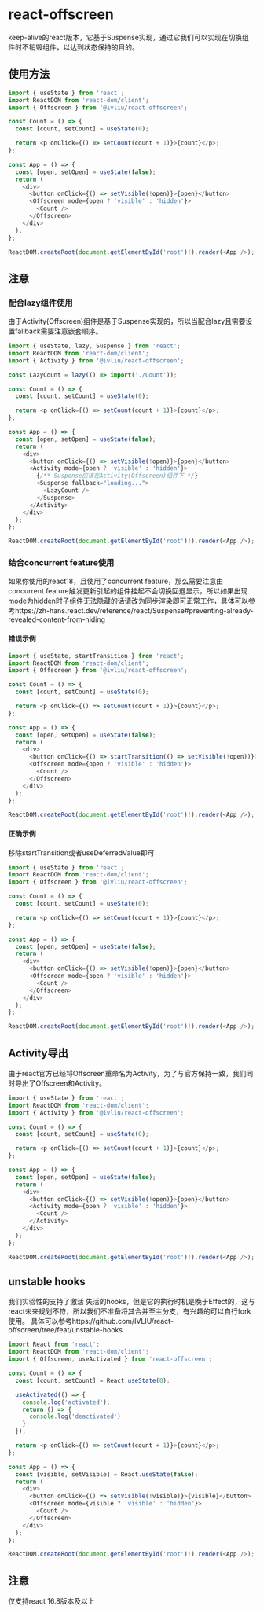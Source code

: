 # react-offscreen

keep-alive的react版本，它基于Suspense实现，通过它我们可以实现在切换组件时不销毁组件，以达到状态保持的目的。

## 使用方法

```typescript
import { useState } from 'react';
import ReactDOM from 'react-dom/client';
import { Offscreen } from '@ivliu/react-offscreen';

const Count = () => {
  const [count, setCount] = useState(0);

  return <p onClick={() => setCount(count + 1)}>{count}</p>;
};

const App = () => {
  const [open, setOpen] = useState(false);
  return (
    <div>
      <button onClick={() => setVisible(!open)}>{open}</button>
      <Offscreen mode={open ? 'visible' : 'hidden'}>
        <Count />
      </Offscreen>
    </div>
  );
};

ReactDOM.createRoot(document.getElementById('root')!).render(<App />);
```

## 注意

### 配合lazy组件使用

由于Activity(Offscreen)组件是基于Suspense实现的，所以当配合lazy且需要设置fallback需要注意嵌套顺序。

```typescript
import { useState, lazy, Suspense } from 'react';
import ReactDOM from 'react-dom/client';
import { Activity } from '@ivliu/react-offscreen';

const LazyCount = lazy(() => import('./Count')); 

const Count = () => {
  const [count, setCount] = useState(0);

  return <p onClick={() => setCount(count + 1)}>{count}</p>;
};

const App = () => {
  const [open, setOpen] = useState(false);
  return (
    <div>
      <button onClick={() => setVisible(!open)}>{open}</button>
      <Activity mode={open ? 'visible' : 'hidden'}>
        {/** Suspense应该在Activity(Offscreen)组件下 */}
        <Suspense fallback="loading...">
          <LazyCount />
        </Suspense>
      </Activity>
    </div>
  );
};

ReactDOM.createRoot(document.getElementById('root')!).render(<App />);
```

### 结合concurrent feature使用

如果你使用的react18，且使用了concurrent feature，那么需要注意由concurrent feature触发更新引起的组件挂起不会切换回退显示，所以如果出现mode为hidden时子组件无法隐藏的话请改为同步渲染即可正常工作，具体可以参考https://zh-hans.react.dev/reference/react/Suspense#preventing-already-revealed-content-from-hiding

#### 错误示例

```typescript
import { useState, startTransition } from 'react';
import ReactDOM from 'react-dom/client';
import { Offscreen } from '@ivliu/react-offscreen';

const Count = () => {
  const [count, setCount] = useState(0);

  return <p onClick={() => setCount(count + 1)}>{count}</p>;
};

const App = () => {
  const [open, setOpen] = useState(false);
  return (
    <div>
      <button onClick={() => startTransition(() => setVisible(!open))}>{open}</button>
      <Offscreen mode={open ? 'visible' : 'hidden'}>
        <Count />
      </Offscreen>
    </div>
  );
};

ReactDOM.createRoot(document.getElementById('root')!).render(<App />);
```
#### 正确示例

移除startTransition或者useDeferredValue即可

```typescript
import { useState } from 'react';
import ReactDOM from 'react-dom/client';
import { Offscreen } from '@ivliu/react-offscreen';

const Count = () => {
  const [count, setCount] = useState(0);

  return <p onClick={() => setCount(count + 1)}>{count}</p>;
};

const App = () => {
  const [open, setOpen] = useState(false);
  return (
    <div>
      <button onClick={() => setVisible(!open)}>{open}</button>
      <Offscreen mode={open ? 'visible' : 'hidden'}>
        <Count />
      </Offscreen>
    </div>
  );
};

ReactDOM.createRoot(document.getElementById('root')!).render(<App />);
```

## Activity导出

由于react官方已经将Offscreen重命名为Activity，为了与官方保持一致，我们同时导出了Offscreen和Activity。

```typescript
import { useState } from 'react';
import ReactDOM from 'react-dom/client';
import { Activity } from '@ivliu/react-offscreen';

const Count = () => {
  const [count, setCount] = useState(0);

  return <p onClick={() => setCount(count + 1)}>{count}</p>;
};

const App = () => {
  const [open, setOpen] = useState(false);
  return (
    <div>
      <button onClick={() => setVisible(!open)}>{open}</button>
      <Activity mode={open ? 'visible' : 'hidden'}>
        <Count />
      </Activity>
    </div>
  );
};

ReactDOM.createRoot(document.getElementById('root')!).render(<App />);
```

## unstable hooks

我们实验性的支持了激活 失活的hooks，但是它的执行时机是晚于Effect的，这与react未来规划不符，所以我们不准备将其合并至主分支，有兴趣的可以自行fork使用。
具体可以参考https://github.com/IVLIU/react-offscreen/tree/feat/unstable-hooks

```typescript
import React from 'react';
import ReactDOM from 'react-dom/client';
import { Offscreen, useActivated } from 'react-offscreen';

const Count = () => {
  const [count, setCount] = React.useState(0);

  useActivated(() => {
    console.log('activated');
    return () => {
      console.log('deactivated')
    }
  });

  return <p onClick={() => setCount(count + 1)}>{count}</p>;
};

const App = () => {
  const [visible, setVisible] = React.useState(false);
  return (
    <div>
      <button onClick={() => setVisible(!visible)}>{visible}</button>
      <Offscreen mode={visible ? 'visible' : 'hidden'}>
        <Count />
      </Offscreen>
    </div>
  );
};

ReactDOM.createRoot(document.getElementById('root')!).render(<App />);
```

## 注意

仅支持react 16.8版本及以上